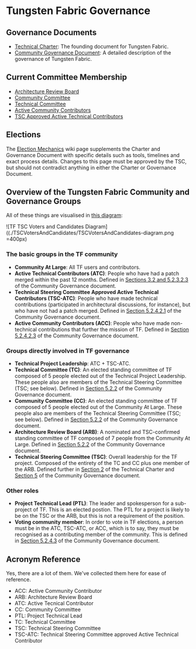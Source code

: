 # Tungsten Fabric Governance

## Governance Documents

* [Technical Charter](./TungstenFabricProjectTechnicalCharter.rst): The founding document for Tungsten Fabric.
* [Community Governance Document](./TungstenFabricCommunityGovernance.rst): A detailed description of the governance of Tungsten Fabric.

## Current Committee Membership

* [Architecture Review Board](./ArchitectureReviewBoard/ARB_Members)
* [Community Committee](./CommunityCommittee/CC_Members)
* [Technical Committee](./TechnicalCommittee/TC_Members)
* [Active Community Contributors](./ACC_Members)
* [TSC Approved Active Technical Contributors](./TSC-ATC_Members)

## Elections

The [Election Mechanics](https://wiki.tungsten.io/display/TUN/Election+Mechanics) wiki page supplements the Charter and Governance Document with specific details such as tools, timelines and exact process details. Changes to this page must be approved by the TSC, but should not contradict anything in either the Charter or Governance Document.

## Overview of the Tungsten Fabric Community and Governance Groups

All of these things are visualised in [this diagram](./TSCVotersAndCandidates/TSCVotersAndCandidates-diagram.png):

![TF TSC Voters and Candidates Diagram]((./TSCVotersAndCandidates/TSCVotersAndCandidates-diagram.png =400px)

### The basic groups in the TF community

* **Community At Large**: All TF users and contributors.
* **Active Technical Contributors (ATC)**: People who have had a patch merged within the past 12 months. Defined in [Sections 3.2 and 5.2.3.2.3](./TungstenFabricCommunityGovernance.rst) of the Community Governance document.
* **Technical Steering Committee Approved Active Technical Contributors (TSC-ATC)**: People who have made technical contributions (participated in architectural discussions, for instance), but who have not had a patch merged. Defined in [Section 5.2.4.2.1](./TungstenFabricCommunityGovernance.rst) of the Community Governance document.
* **Active Community Contributors (ACC)**: People who have made non-technical contributions that further the mission of TF. Defined in [Section 5.2.4.2.3](./TungstenFabricCommunityGovernance.rst) of the Community Governance document.

### Groups directly involved in TF governance

* **Technical Project Leadership**: ATC + TSC-ATC.
* **Technical Committee (TC)**: An elected standing committee of TF composed of 5 people elected out of the Technical Project Leadership. These people also are members of the Technical Steering Committee (TSC; see below). Defined in [Section 5.2.2](./TungstenFabricCommunityGovernance.rst) of the Community Governance document.
* **Community Committee (CC)**: An elected standing committee of TF composed of 5 people elected out of the Community At Large. These people also are members of the Technical Steering Committee (TSC; see below). Defined in [Section 5.2.2](./TungstenFabricCommunityGovernance.rst) of the Community Governance document.
* **Architecture Review Board (ARB)**: A nominated and TSC-confirmed standing committee of TF composed of 7 people from the Community At Large. Defined in [Section 5.2.2](./TungstenFabricCommunityGovernance.rst) of the Community Governance document.
* **Technical Steering Committee (TSC)**: Overall leadership for the TF project. Composed of the entirety of the TC and CC plus one member of the ARB. Defined further in [Section 2](./TungstenFabricProjectTechnicalCharter.rst) of the Technical Charter and [Section 5](./TungstenFabricCommunityGovernance.rst) of the Community Governance document.

### Other roles

* **Project Technical Lead (PTL)**: The leader and spokesperson for a sub-project of TF. This is an elected postion. The PTL for a project is likely to be on the TSC or the ARB, but this is not a requirement of the position.
* **Voting community member**: In order to vote in TF elections, a person must be in the ATC, TSC-ATC, or ACC, which is to say, they must be recognised as a contributing member of the community. This is defined in [Section 5.2.4.3](./TungstenFabricCommunityGovernance.rst) of the Community Governance document.

## Acronym Reference

Yes, there are a lot of them. We've collected them here for ease of reference.

* ACC: Active Community Contributor
* ARB: Architecture Review Board
* ATC: Active Tecnical Contributor
* CC: Community Committee
* PTL: Project Technical Lead
* TC: Technical Committee
* TSC: Technical Steering Committee
* TSC-ATC: Technical Steering Committee approved Active Technical Contributor

